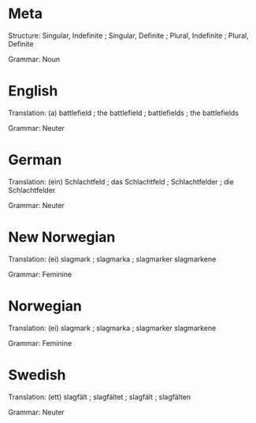 Meta
====

Structure: Singular, Indefinite ; Singular, Definite ; Plural, Indefinite ; Plural, Definite

Grammar:   Noun



English
=======

Translation: (a) battlefield ; the battlefield ; battlefields ; the battlefields

Grammar:     Neuter



German
======

Translation: (ein) Schlachtfeld ; das Schlachtfeld ; Schlachtfelder ; die Schlachtfelder

Grammar:     Neuter



New Norwegian
=============

Translation: (ei) slagmark ; slagmarka ; slagmarker slagmarkene

Grammar:     Feminine



Norwegian
=========

Translation: (ei) slagmark ; slagmarka ; slagmarker slagmarkene

Grammar:     Feminine



Swedish
=======

Translation: (ett) slagfält ; slagfältet ; slagfält ; slagfälten

Grammar:     Neuter
